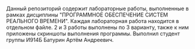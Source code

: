 Данный репозиторий содержит лабораторные работы, выполненные в рамках дисциплины "ПРОГРАММНОЕ ОБЕСПЕЧЕНИЕ СИСТЕМ РЕАЛЬНОГО ВРЕМЕНИ". 
Каждая лабораторная работа находится в отдельном файле.
2 и 3 работы выполнены по 3 варианту, также к ним приложены скриншоты выполнения программы.
Выполнил студент группы И914Б Батурин Артём Андреевич.
